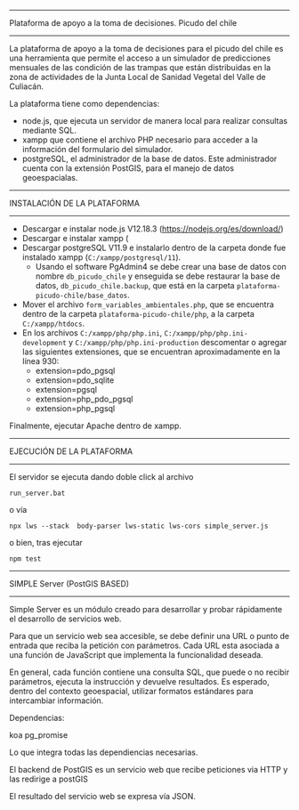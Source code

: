 ***************************************************
Plataforma de apoyo a la toma de decisiones. Picudo del chile
***************************************************

La plataforma de apoyo a la toma de decisiones para el picudo del chile es una herramienta que permite el acceso a un simulador de predicciones mensuales de las condición de las trampas que están distribuidas en la zona de actividades de la Junta Local de Sanidad Vegetal del Valle de Culiacán.

La plataforma tiene como dependencias:

- node.js, que ejecuta un servidor de manera local para realizar consultas mediante SQL.
- xampp que contiene el archivo PHP necesario para acceder a la información del formulario del simulador.
- postgreSQL, el administrador de la base de datos. Este administrador cuenta con la extensión PostGIS, para el manejo de datos geoespacialas.


************************************
INSTALACIÓN DE LA PLATAFORMA
************************************

- Descargar e instalar node.js V12.18.3 (https://nodejs.org/es/download/)
- Descargar e instalar xampp (
- Descargar postgreSQL V11.9 e instalarlo dentro de la carpeta donde fue instalado xampp (`C:/xampp/postgresql/11`).
    - Usando el software PgAdmin4 se debe crear una base de datos con nombre `db_picudo_chile` y enseguida se debe restaurar la base de datos, `db_picudo_chile.backup`, que está en la carpeta `plataforma-picudo-chile/base_datos`.
- Mover el archivo `form_variables_ambientales.php`, que se encuentra dentro de la carpeta `plataforma-picudo-chile/php`, a la carpeta `C:/xampp/htdocs`.
- En los archivos `C:/xampp/php/php.ini`, `C:/xampp/php/php.ini-development` y `C:/xampp/php/php.ini-production` descomentar o agregar las siguientes extensiones, que se encuentran aproximadamente en la línea 930: 
    - extension=pdo_pgsql
    - extension=pdo_sqlite
    - extension=pgsql
    - extension=php_pdo_pgsql
    - extension=php_pgsql

Finalmente, ejecutar Apache dentro de xampp.

**************************************
EJECUCIÓN DE LA PLATAFORMA
*************************************

El servidor se ejecuta dando doble click al archivo 

    run_server.bat
	
o vía

    npx lws --stack  body-parser lws-static lws-cors simple_server.js   

o bien, tras ejecutar

    npm test

******************************************************
 SIMPLE   Server  (PostGIS BASED)
******************************************************

Simple Server es un módulo creado para desarrollar y probar rápidamente el desarrollo de servicios web.

Para que un servicio web sea accesible, se debe definir una URL o punto de entrada que reciba la petición con parámetros. Cada URL esta asociada a una función de JavaScript que implementa la funcionalidad deseada.

En general, cada función contiene una consulta SQL, que puede o no recibir parámetros, ejecuta la instrucción y devuelve resultados. Es esperado, dentro del contexto geoespacial, utilizar formatos estándares para intercambiar información.

Dependencias:

koa
pg_promise

Lo que integra todas las dependiencias necesarias.

El backend de PostGIS es un servicio web que recibe peticiones via HTTP y las redirige a postGIS

El resultado del servicio web se expresa vía JSON.
